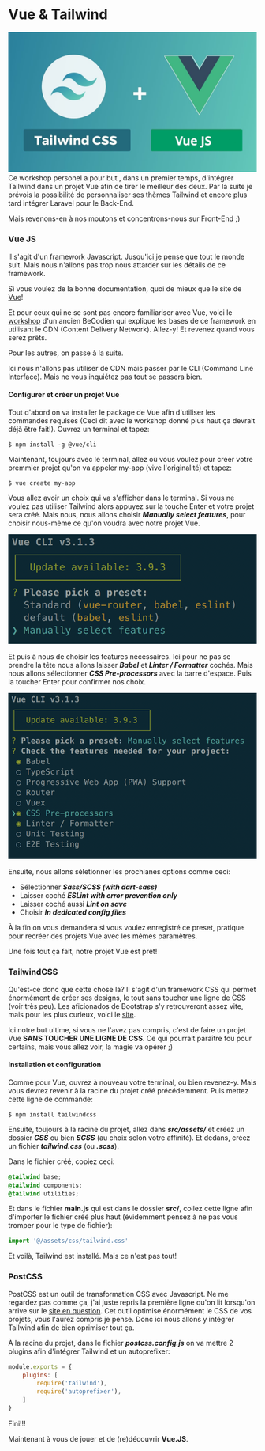 # Vue & Tailwind

![Tailwind and Vue logo](assets/img/tailwindvue.jpeg)
Ce workshop personel a pour but , dans un premier temps, d'intégrer Tailwind dans un projet Vue afin de tirer le meilleur des deux. Par la suite je prévois la possibilité de personnaliser ses thèmes Tailwind et encore plus tard intégrer Laravel pour le Back-End.

Mais revenons-en à nos moutons et concentrons-nous sur Front-End ;)

### Vue JS

Il s'agit d'un framework Javascript. Jusqu'ici je pense que tout le monde suit. Mais nous n'allons pas trop nous attarder sur les détails de ce framework.

Si vous voulez de la bonne documentation, quoi de mieux que le site de <a href="https://fr.vuejs.org/index.html">Vue</a>!

Et pour ceux qui ne se sont pas encore familiariser avec Vue, voici le <a href="https://github.com/jeandavidwuilquot/VueJS-workshop">workshop</a> d'un ancien BeCodien qui explique les bases de ce framework en utilisant le CDN (Content Delivery Network). Allez-y! Et revenez quand vous serez prêts.

Pour les autres, on passe à la suite.

Ici nous n'allons pas utiliser de CDN mais passer par le CLI (Command Line Interface). Mais ne vous inquiétez pas tout se passera bien.

#### Configurer et créer un projet Vue
Tout d'abord on va installer le package de Vue afin d'utiliser les commandes requises (Ceci dit avec le workshop donné plus haut ça devrait déjà être fait!). Ouvrez un terminal et tapez:
```
$ npm install -g @vue/cli
```
Maintenant, toujours avec le terminal, allez où vous voulez pour créer votre premmier projet qu'on va appeler my-app (vive l'originalité) et tapez:
```
$ vue create my-app
```
Vous allez avoir un choix qui va s'afficher dans le terminal. Si vous ne voulez pas utiliser Tailwind alors appuyez sur la touche Enter et votre projet sera créé.
Mais nous, nous allons choisir ***Manually select features***, pour choisir nous-même ce qu'on voudra avec notre projet Vue.

![terminal img 1](assets/img/imgterminal1.png)

Et puis à nous de choisir les features nécessaires. Ici pour ne pas se prendre la tête nous allons laisser ***Babel*** et ***Linter / Formatter*** cochés. Mais nous allons sélectionner ***CSS Pre-processors*** avec la barre d'espace. Puis la toucher Enter pour confirmer nos choix.

![terminal img 2](assets/img/imgterminal2.png)

Ensuite, nous allons séletionner les prochianes options comme ceci:
* Sélectionner ***Sass/SCSS (with dart-sass)***
* Laisser coché ***ESLint with error prevention only***
* Laisser coché aussi ***Lint on save***
* Choisir ***In dedicated config files***

À la fin on vous demandera si vous voulez enregistré ce preset, pratique pour recréer des projets Vue avec les mêmes paramètres.

Une fois tout ça fait, notre projet Vue est prêt!

### TailwindCSS

Qu'est-ce donc que cette chose là? Il s'agit d'un framework CSS qui permet énormément de créer ses designs, le tout sans toucher une ligne de CSS (voir très peu).
Les aficionados de Bootstrap s'y retrouveront assez vite, mais pour les plus curieux, voici le <a href="https://tailwindcss.com/">site</a>.

Ici notre but ultime, si vous ne l'avez pas compris, c'est de faire un projet Vue **SANS TOUCHER UNE LIGNE DE CSS**. Ce qui pourrait paraître fou pour certains, mais vous allez voir, la magie va opérer ;)

#### Installation et configuration

Comme pour Vue, ouvrez à nouveau votre terminal, ou bien revenez-y. Mais vous devrez revenir à la racine du projet créé précédemment. Puis mettez cette ligne de commande:
```
$ npm install tailwindcss
```
Ensuite, toujours à la racine du projet, allez dans ***src/assets/*** et créez un dossier ***CSS*** ou bien ***SCSS*** (au choix selon votre affinité). Et dedans, créez un fichier ***tailwind.css*** (ou ***.scss***).

Dans le fichier créé, copiez ceci:
```css
@tailwind base;
@tailwind components;
@tailwind utilities;
```
Et dans le fichier **main.js** qui est dans le dossier **src/**, collez cette ligne afin d'importer le fichier créé plus haut (évidemment pensez à ne pas vous tromper pour le type de fichier):
```javascript
import '@/assets/css/tailwind.css'
```
Et voilà, Tailwind est installé. Mais ce n'est pas tout!

### PostCSS

PostCSS est un outil de transformation CSS avec Javascript. Ne me regardez pas comme ça, j'ai juste repris la première ligne qu'on lit lorsqu'on arrive sur le <a href="https://postcss.org/">site en question</a>.
Cet outil optimise énormément le CSS de vos projets, vous l'aurez compris je pense. Donc ici nous allons y intégrer Tailwind afin de bien oprimiser tout ça.

À la racine du projet, dans le fichier ***postcss.config.js*** on va mettre 2 plugins afin d'intégrer Tailwind et un autoprefixer:
```javascript
module.exports = {
    plugins: [
        require('tailwind'),
        require('autoprefixer'),
    ]
}
```
Fini!!!

Maintenant à vous de jouer et de (re)découvrir **Vue.JS**.
